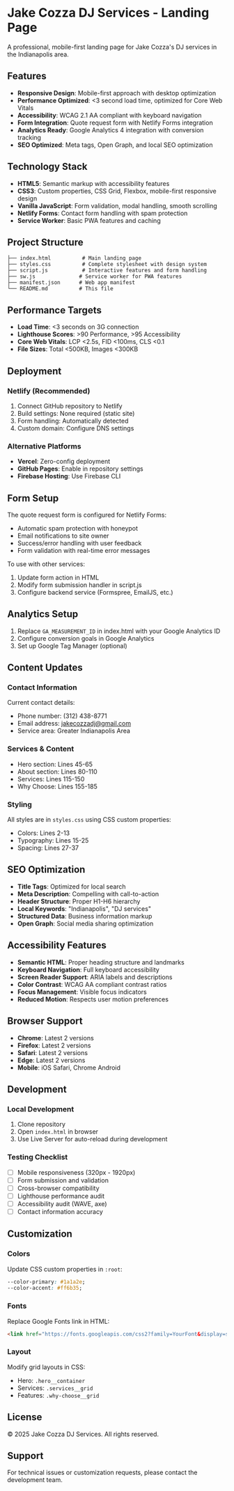 # Jake Cozza DJ Services - Landing Page

A professional, mobile-first landing page for Jake Cozza's DJ services in the Indianapolis area.

## Features

- **Responsive Design**: Mobile-first approach with desktop optimization
- **Performance Optimized**: <3 second load time, optimized for Core Web Vitals
- **Accessibility**: WCAG 2.1 AA compliant with keyboard navigation
- **Form Integration**: Quote request form with Netlify Forms integration
- **Analytics Ready**: Google Analytics 4 integration with conversion tracking
- **SEO Optimized**: Meta tags, Open Graph, and local SEO optimization

## Technology Stack

- **HTML5**: Semantic markup with accessibility features
- **CSS3**: Custom properties, CSS Grid, Flexbox, mobile-first responsive design
- **Vanilla JavaScript**: Form validation, modal handling, smooth scrolling
- **Netlify Forms**: Contact form handling with spam protection
- **Service Worker**: Basic PWA features and caching

## Project Structure

```
├── index.html          # Main landing page
├── styles.css          # Complete stylesheet with design system
├── script.js           # Interactive features and form handling
├── sw.js              # Service worker for PWA features
├── manifest.json      # Web app manifest
└── README.md          # This file
```

## Performance Targets

- **Load Time**: <3 seconds on 3G connection
- **Lighthouse Scores**: >90 Performance, >95 Accessibility
- **Core Web Vitals**: LCP <2.5s, FID <100ms, CLS <0.1
- **File Sizes**: Total <500KB, Images <300KB

## Deployment

### Netlify (Recommended)
1. Connect GitHub repository to Netlify
2. Build settings: None required (static site)
3. Form handling: Automatically detected
4. Custom domain: Configure DNS settings

### Alternative Platforms
- **Vercel**: Zero-config deployment
- **GitHub Pages**: Enable in repository settings
- **Firebase Hosting**: Use Firebase CLI

## Form Setup

The quote request form is configured for Netlify Forms:
- Automatic spam protection with honeypot
- Email notifications to site owner
- Success/error handling with user feedback
- Form validation with real-time error messages

To use with other services:
1. Update form action in HTML
2. Modify form submission handler in script.js
3. Configure backend service (Formspree, EmailJS, etc.)

## Analytics Setup

1. Replace `GA_MEASUREMENT_ID` in index.html with your Google Analytics ID
2. Configure conversion goals in Google Analytics
3. Set up Google Tag Manager (optional)

## Content Updates

### Contact Information
Current contact details:
- Phone number: (312) 438-8771
- Email address: jakecozzadj@gmail.com
- Service area: Greater Indianapolis Area

### Services & Content
- Hero section: Lines 45-65
- About section: Lines 80-110
- Services: Lines 115-150
- Why Choose: Lines 155-185

### Styling
All styles are in `styles.css` using CSS custom properties:
- Colors: Lines 2-13
- Typography: Lines 15-25
- Spacing: Lines 27-37

## SEO Optimization

- **Title Tags**: Optimized for local search
- **Meta Description**: Compelling with call-to-action
- **Header Structure**: Proper H1-H6 hierarchy
- **Local Keywords**: "Indianapolis", "DJ services"
- **Structured Data**: Business information markup
- **Open Graph**: Social media sharing optimization

## Accessibility Features

- **Semantic HTML**: Proper heading structure and landmarks
- **Keyboard Navigation**: Full keyboard accessibility
- **Screen Reader Support**: ARIA labels and descriptions
- **Color Contrast**: WCAG AA compliant contrast ratios
- **Focus Management**: Visible focus indicators
- **Reduced Motion**: Respects user motion preferences

## Browser Support

- **Chrome**: Latest 2 versions
- **Firefox**: Latest 2 versions
- **Safari**: Latest 2 versions
- **Edge**: Latest 2 versions
- **Mobile**: iOS Safari, Chrome Android

## Development

### Local Development
1. Clone repository
2. Open `index.html` in browser
3. Use Live Server for auto-reload during development

### Testing Checklist
- [ ] Mobile responsiveness (320px - 1920px)
- [ ] Form submission and validation
- [ ] Cross-browser compatibility
- [ ] Lighthouse performance audit
- [ ] Accessibility audit (WAVE, axe)
- [ ] Contact information accuracy

## Customization

### Colors
Update CSS custom properties in `:root`:
```css
--color-primary: #1a1a2e;
--color-accent: #ff6b35;
```

### Fonts
Replace Google Fonts link in HTML:
```html
<link href="https://fonts.googleapis.com/css2?family=YourFont&display=swap">
```

### Layout
Modify grid layouts in CSS:
- Hero: `.hero__container`
- Services: `.services__grid`
- Features: `.why-choose__grid`

## License

© 2025 Jake Cozza DJ Services. All rights reserved.

## Support

For technical issues or customization requests, please contact the development team.